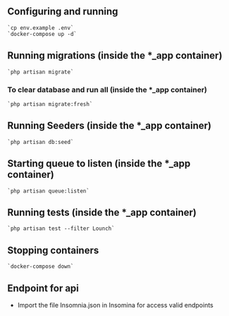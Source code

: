 

## Configuring and running
    `cp env.example .env`
    `docker-compose up -d`

## Running migrations (inside the *_app container)
    `php artisan migrate`
### To clear database and run all (inside the *_app container)
    `php artisan migrate:fresh`

## Running Seeders (inside the *_app container)
    `php artisan db:seed` 
    
## Starting queue to listen (inside the *_app container)
    `php artisan queue:listen`

## Running tests (inside the *_app container)
    `php artisan test --filter Lounch`

## Stopping containers
    `docker-compose down`

## Endpoint for api
- Import the file Insomnia.json in Insomina for access valid endpoints 
